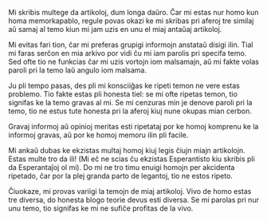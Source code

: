 Mi skribis multege da artikoloj, dum longa daŭro. Ĉar mi estas nur homo kun homa memorkapablo, regule povas okazi ke mi skribas pri aferoj tre similaj aŭ samaj al temo kiun mi jam uzis en unu el miaj antaŭaj artikoloj.

Mi evitas fari tion, ĉar mi preferas grupigi informojn anstataŭ disigi ilin. Tial mi faras serĉon en mia arkivo por vidi ĉu mi iam parolis pri specifa temo. Sed ofte tio ne funkcias ĉar mi uzis vortojn iom malsamajn, aŭ mi fakte volas paroli pri la temo laŭ angulo iom malsama.

Ju pli tempo pasas, des pli mi konsciiĝas ke ripeti temon ne vere estas problemo. Tio fakte estas pli honesta tiel: se mi ofte ripetas temon, tio signifas ke la temo gravas al mi. Se mi cenzuras min je denove paroli pri la temo, tio ne estus tute honesta pri la aferoj kiuj nune okupas mian cerbon.

Gravaj informoj aŭ opinioj meritas esti ripetataj por ke homoj komprenu ke la informoj gravas, aŭ por ke homoj memoru ilin pli facile.

Mi ankaŭ dubas ke ekzistas multaj homoj kiuj legis ĉiujn miajn artikolojn. Estas multe tro da ili! (Mi eĉ ne scias ĉu ekzistas Esperantisto kiu skribis pli da Esperantaĵoj ol mi). Do mi ne tro timu enuigi homojn per akcidenta ripetado, ĉar por la plej granda parto de legantoj, tio ne estos ripeto.

Ĉiuokaze, mi provas variigi la temojn de miaj artikoloj. Vivo de homo estas tre diversa, do honesta blogo teorie devus esti diversa. Se mi parolas pri nur unu temo, tio signifas ke mi ne sufiĉe profitas de la vivo.